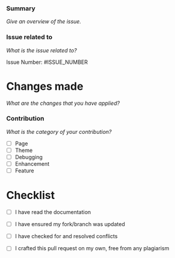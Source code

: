 ### Summary
_Give an overview of the issue._

### Issue related to
_What is the issue related to?_
<!-- If so, What's the issue number? -->
Issue Number: #ISSUE_NUMBER

# Changes made
_What are the changes that you have applied?_

### Contribution
_What is the category of your contribution?_
- [ ] Page  
- [ ] Theme
- [ ] Debugging
- [ ] Enhancement
- [ ] Feature

# Checklist
- [ ] I have read the documentation
- [ ] I have ensured my fork/branch was updated
- [ ] I have checked for and resolved conflicts
- [ ] I crafted this pull request on my own, free from any plagiarism

